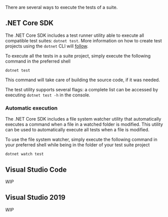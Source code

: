 There are several ways to execute the tests of a suite.

## .NET Core SDK

The .NET Core SDK includes a test runner utility able to execute all compatible test suites: `dotnet test`. More information on how to create test projects using the `dotnet` CLI will [follow](Creating-a-NUnit-test-project).

To execute all the tests in a suite project, simply execute the following command in the preferred shell
```
dotnet test
```
This command will take care of building the source code, if it was needed.

The test utility supports several flags: a complete list can be accessed by executing `dotnet test -h` in the console.

### Automatic execution

The .NET Core SDK includes a file system watcher utility that automatically executes a command when a file in a watched folder is modified. This utility can be used to automatically execute all tests when a file is modified.

To use the file system watcher, simply execute the following command in your preferred shell while being in the folder of your test suite project
```
dotnet watch test
```

## Visual Studio Code
_WIP_

## Visual Studio 2019
_WIP_